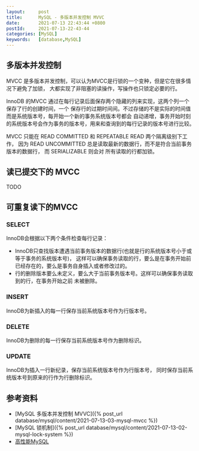 ```yaml
---
layout:     post
title:      MySQL - 多版本并发控制 MVVC
date:       2021-07-13 22:43:44 +0800
postId:     2021-07-13-22-43-44
categories: [MySQL]
keywords:   [database,MySQL]
---
```


## 多版本并发控制

MVCC 是多版本并发控制，可以认为MVCC是行锁的一个变种，但是它在很多情况下避免了加锁，
大都实现了非阻塞的读操作，写操作也只锁定必要的行。

InnoDB 的MVCC 通过在每行记录后面保存两个隐藏的列来实现，这两个列一个保存了行的创建时间，一个
保存行的过期时间间。不过存储的不是实际的时间值而是系统版本号，每开始一个新的事务系统版本号都会
自动递增，事务开始时刻的系统版本号会作为事务的版本号，用来和查询到的每行记录的版本号进行比较。

MVCC 只能在 READ COMMITTED 和 REPEATABLE READ 两个隔离级别下工作，
因为 READ UNCOMMITTED 总是读取最新的数据行，而不是符合当前事务版本的数据行，
而 SERIALIZABLE 则会对 所有读取的行都加锁。

## 读已提交下的 MVCC
TODO

## 可重复读下的MVCC

### SELECT
InnoDB会根据以下两个条件检查每行记录：
* InnoDB只查找版本遭遇当前事务版本的数据行(也就是行的系统版本号小于或等于事务的系统版本号)，
  这样可以确保事务读取的行，要么是在事务开始前已经存在的，要么是事务自身插入或者修改过的。
* 行的删除版本要么未定义，要么大于当前事务版本号。这样可以确保事务读取到的行，在事务开始之前
  未被删除。

### INSERT
InnoDB为新插入的每一行保存当前系统版本号作为行版本号。

### DELETE
InnoDB为删除的每一行保存当前系统版本号作为删除标识。

### UPDATE
InnoDB为插入一行新纪录，保存当前系统版本号作为行版本号，
同时保存当前系统版本号到原来的行作为行删除标识。

## 参考资料
* [MySQL 多版本并发控制 MVVC]({% post_url database/mysql/content/2021-07-13-03-mysql-mvcc %})
* [MySQL 锁机制]({% post_url database/mysql/content/2021-07-13-02-mysql-lock-system %})
* [高性能MySQL](https://book.douban.com/subject/23008813/)
